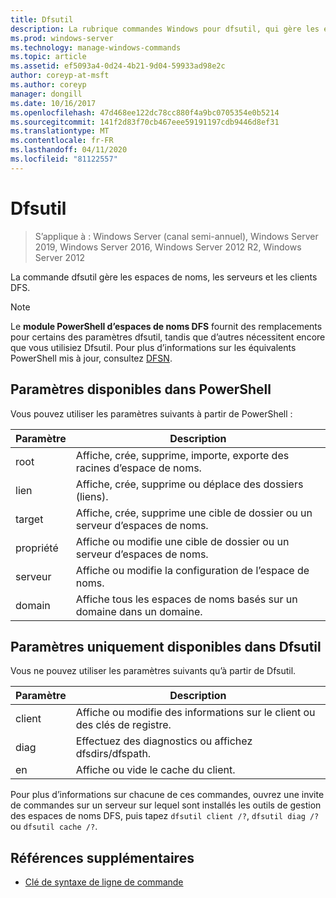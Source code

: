 ```yaml
---
title: Dfsutil
description: La rubrique commandes Windows pour dfsutil, qui gère les espaces de noms DFS, les serveurs et les clients. les commandes dfsutil utilisent la terminologie d’origine système de fichiers DFS, avec la terminologie mise à jour des espaces de noms DFS fournie comme explication pour la plupart des commandes.
ms.prod: windows-server
ms.technology: manage-windows-commands
ms.topic: article
ms.assetid: ef5093a4-0d24-4b21-9d04-59933ad98e2c
author: coreyp-at-msft
ms.author: coreyp
manager: dongill
ms.date: 10/16/2017
ms.openlocfilehash: 47d468ee122dc78cc880f4a9bc0705354e0b5214
ms.sourcegitcommit: 141f2d83f70cb467eee59191197cdb9446d8ef31
ms.translationtype: MT
ms.contentlocale: fr-FR
ms.lasthandoff: 04/11/2020
ms.locfileid: "81122557"
---
```

# <a name="dfsutil"></a>Dfsutil

>S’applique à : Windows Server (canal semi-annuel), Windows Server 2019, Windows Server 2016, Windows Server 2012 R2, Windows Server 2012

La commande dfsutil gère les espaces de noms, les serveurs et les clients DFS.

>[!NOTE]
>Le **module PowerShell d’espaces de noms DFS** fournit des remplacements pour certains des paramètres dfsutil, tandis que d’autres nécessitent encore que vous utilisiez Dfsutil. Pour plus d’informations sur les équivalents PowerShell mis à jour, consultez [DFSN](https://docs.microsoft.com/powershell/module/dfsn/?view=win10-ps).

## <a name="parameters-available-in-powershell"></a>Paramètres disponibles dans PowerShell

Vous pouvez utiliser les paramètres suivants à partir de PowerShell :

| Paramètre | Description |
| --------- | ----------- |
| root | Affiche, crée, supprime, importe, exporte des racines d’espace de noms. |
| lien | Affiche, crée, supprime ou déplace des dossiers (liens). |
| target | Affiche, crée, supprime une cible de dossier ou un serveur d’espaces de noms. |
| propriété | Affiche ou modifie une cible de dossier ou un serveur d’espaces de noms. |
| serveur | Affiche ou modifie la configuration de l’espace de noms. |
| domain | Affiche tous les espaces de noms basés sur un domaine dans un domaine. |

## <a name="parameters-only-available-in-dfsutil"></a>Paramètres uniquement disponibles dans Dfsutil

Vous ne pouvez utiliser les paramètres suivants qu’à partir de Dfsutil.

| Paramètre | Description |
| --------- | ----------- |
| client | Affiche ou modifie des informations sur le client ou des clés de registre. |
| diag | Effectuez des diagnostics ou affichez dfsdirs/dfspath. |
| en | Affiche ou vide le cache du client. |

Pour plus d’informations sur chacune de ces commandes, ouvrez une invite de commandes sur un serveur sur lequel sont installés les outils de gestion des espaces de noms DFS, puis tapez `dfsutil client /?`, `dfsutil diag /?`ou `dfsutil cache /?`.

## <a name="additional-references"></a>Références supplémentaires

- [Clé de syntaxe de ligne de commande](command-line-syntax-key.md)